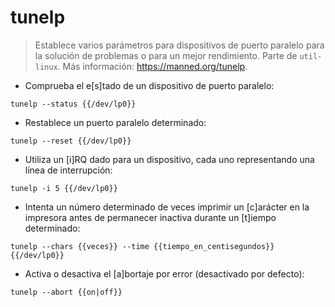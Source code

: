# tunelp

> Establece varios parámetros para dispositivos de puerto paralelo para la solución de problemas o para un mejor rendimiento.
> Parte de `util-linux`.
> Más información: <https://manned.org/tunelp>.

- Comprueba el e[s]tado de un dispositivo de puerto paralelo:

`tunelp --status {{/dev/lp0}}`

- Restablece un puerto paralelo determinado:

`tunelp --reset {{/dev/lp0}}`

- Utiliza un [i]RQ dado para un dispositivo, cada uno representando una línea de interrupción:

`tunelp -i 5 {{/dev/lp0}}`

- Intenta un número determinado de veces imprimir un [c]arácter en la impresora antes de permanecer inactiva durante un [t]iempo determinado:

`tunelp --chars {{veces}} --time {{tiempo_en_centisegundos}} {{/dev/lp0}}`

- Activa o desactiva el [a]bortaje por error (desactivado por defecto):

`tunelp --abort {{on|off}}`
